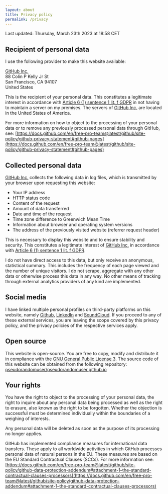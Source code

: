 ```yaml
---
layout: about
title: Privacy policy
permalink: /privacy
---
```


Last updated: Thursday, March 23th 2023 at 18:58 CET

## Recipient of personal data

I use the following provider to make this website available:

[GitHub Inc.](https://github.com/)\
88 Colin P Kelly Jr St\
San Francisco, CA 94107\
United States

This is the recipient of your personal data. This constitutes a legitimate interest in accordance with [Article 6 (1) sentence 1 lit. f GDPR](https://gdpr-info.eu/art-6-gdpr/) in not having to maintain a server on my premises. The servers of [GitHub Inc.](https://github.com/) are located in the United States of America.

For more information on how to object to the processing of your personal data or to remove any previously processed personal data through GitHub, see: [https://docs.github.com/en/free-pro-team@latest/github/site-policy/github-privacy-statement#github-pages](https://docs.github.com/en/free-pro-team@latest/github/site-policy/github-privacy-statement#github-pages)

## Collected personal data

[GitHub Inc.](https://github.com/) collects the following data in log files, which is transmitted by your browser upon requesting this website:

* Your IP address
* HTTP status code
* Content of the request
* Amount of data transferred
* Date and time of the request
* Time zone difference to Greenwich Mean Time
* Information about browser and operating system versions
* The address of the previously visited website (referrer request header)

This is necessary to display this website and to ensure stability and security. This constitutes a legitimate interest of [GitHub Inc.](https://github.com/) in accordance with [Article 6 (1) sentence 1 lit. f GDPR](https://gdpr-info.eu/art-6-gdpr/).

I do not have direct access to this data, but only receive an anonymous, statistical summary. This includes the frequency of each page viewed and the number of unique visitors. I do not scrape, aggregate with any other data or otherwise process this data in any way. No other means of tracking through external analytics providers of any kind are implemented.

## Social media

I have linked multiple personal profiles on third-party platforms on this website, namely [Github](https://github.com), [LinkedIn](https://www.linkedin.com/) and [SoundCloud](https://soundcloud.com). If you proceed to any of these external services, you are leaving the scope covered by this privacy policy, and the privacy policies of the respective services apply.

## Open source

This website is open-source. You are free to copy, modify and distribute it in compliance with the [GNU General Public License 3](https://www.gnu.org/licenses/gpl-3.0.html). The source code of this website can be obtained from the following repository: [pseudorandomuser/pseudorandomuser.github.io](https://github.com/pseudorandomuser/pseudorandomuser.github.io)

## Your rights

You have the right to object to the processing of your personal data, the right to inquire about any personal data being processed as well as the right to erasure, also known as the right to be forgotten. Whether the objection is successful must be determined individually within the boundaries of a weighing of interests.

Any personal data will be deleted as soon as the purpose of its processing no longer applies.

GitHub has implemented compliance measures for international data transfers. These apply to all worldwide activities in which GitHub processes personal data of natural persons in the EU. These measures are based on the EU Standard Contractual Clauses (SCCs). For more information see: [https://docs.github.com/en/free-pro-team@latest/github/site-policy/github-data-protection-addendum#attachment-1–the-standard-contractual-clauses-processors](https://docs.github.com/en/free-pro-team@latest/github/site-policy/github-data-protection-addendum#attachment-1–the-standard-contractual-clauses-processors)
